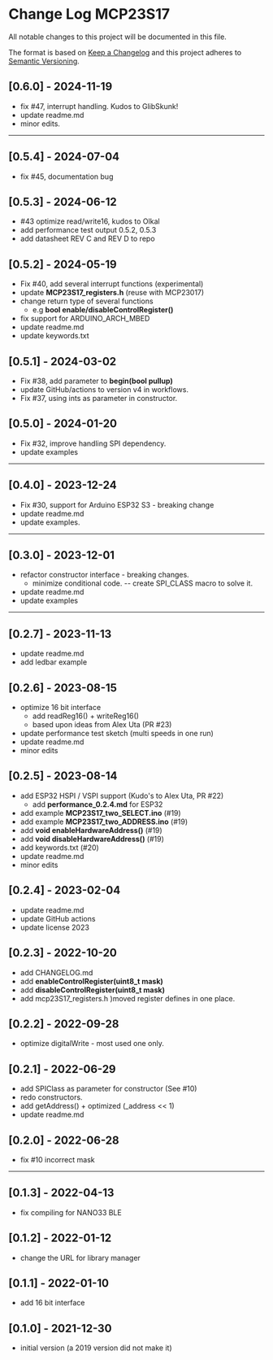 # Change Log MCP23S17

All notable changes to this project will be documented in this file.

The format is based on [Keep a Changelog](http://keepachangelog.com/)
and this project adheres to [Semantic Versioning](http://semver.org/).


## [0.6.0] - 2024-11-19
- fix #47, interrupt handling. Kudos to GlibSkunk!
- update readme.md
- minor edits.

----

## [0.5.4] - 2024-07-04
- fix #45, documentation bug

## [0.5.3] - 2024-06-12
- #43 optimize read/write16, kudos to Olkal
- add performance test output 0.5.2, 0.5.3
- add datasheet REV C and REV D to repo

## [0.5.2] - 2024-05-19
- Fix #40, add several interrupt functions (experimental)
- update **MCP23S17_registers.h** (reuse with MCP23017)
- change return type of several functions
  - e.g **bool enable/disableControlRegister()**
- fix support for ARDUINO_ARCH_MBED
- update readme.md
- update keywords.txt

## [0.5.1] - 2024-03-02
- Fix #38, add parameter to **begin(bool pullup)**
- update GitHub/actions to version v4 in workflows.
- Fix #37, using ints as parameter in constructor.

## [0.5.0] - 2024-01-20
- Fix #32, improve handling SPI dependency.
- update examples

----

## [0.4.0] - 2023-12-24
- Fix #30, support for Arduino ESP32 S3 - breaking change
- update readme.md
- update examples.

----

## [0.3.0] - 2023-12-01
- refactor constructor interface - breaking changes.
  - minimize conditional code. -- create SPI_CLASS macro to solve it.
- update readme.md
- update examples

----

## [0.2.7] - 2023-11-13
- update readme.md
- add ledbar example

## [0.2.6] - 2023-08-15
- optimize 16 bit interface
  - add readReg16() + writeReg16()
  - based upon ideas from Alex Uta (PR #23)
- update performance test sketch (multi speeds in one run)
- update readme.md
- minor edits

## [0.2.5] - 2023-08-14
- add ESP32 HSPI / VSPI support (Kudo's to Alex Uta, PR #22)
  - add **performance_0.2.4.md** for ESP32
- add example **MCP23S17_two_SELECT.ino** (#19)
- add example **MCP23S17_two_ADDRESS.ino** (#19)
- add **void enableHardwareAddress()** (#19)
- add **void disableHardwareAddress()** (#19)
- add keywords.txt (#20)
- update readme.md
- minor edits

## [0.2.4] - 2023-02-04
- update readme.md
- update GitHub actions
- update license 2023

## [0.2.3] - 2022-10-20
- add CHANGELOG.md
- add **enableControlRegister(uint8_t mask)**
- add **disableControlRegister(uint8_t mask)**
- add mcp23S17_registers.h  )moved register defines in one place.

## [0.2.2] - 2022-09-28
- optimize digitalWrite - most used one only.

## [0.2.1] - 2022-06-29
- add SPIClass as parameter for constructor (See #10)
- redo constructors.
- add getAddress() + optimized (_address << 1)
- update readme.md

## [0.2.0] - 2022-06-28
- fix #10 incorrect mask

----

## [0.1.3] - 2022-04-13
- fix compiling for NANO33 BLE

## [0.1.2] - 2022-01-12
- change the URL for library manager

## [0.1.1] - 2022-01-10
- add 16 bit interface

## [0.1.0] - 2021-12-30
- initial version (a 2019 version did not make it)



